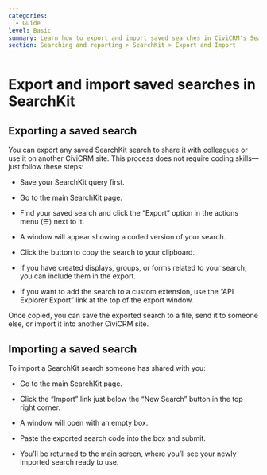 ```yaml
---
categories:
  - Guide
level: Basic
summary: Learn how to export and import saved searches in CiviCRM's SearchKit so your organisation can share and reuse searches easily, all using the graphical interface.
section: Searching and reporting > SearchKit > Export and Import
---
```


# Export and import saved searches in SearchKit

## Exporting a saved search

You can export any saved SearchKit search to share it with colleagues or use it on another CiviCRM site. This process does not require coding skills—just follow these steps:

- Save your SearchKit query first.

- Go to the main SearchKit page.

- Find your saved search and click the “Export” option in the actions menu (☰) next to it.

- A window will appear showing a coded version of your search.

- Click the button to copy the search to your clipboard.

- If you have created displays, groups, or forms related to your search, you can include them in the export.

- If you want to add the search to a custom extension, use the “API Explorer Export” link at the top of the export window.

Once copied, you can save the exported search to a file, send it to someone else, or import it into another CiviCRM site.

## Importing a saved search

To import a SearchKit search someone has shared with you:

- Go to the main SearchKit page.

- Click the “Import” link just below the “New Search” button in the top right corner.

- A window will open with an empty box.

- Paste the exported search code into the box and submit.

- You’ll be returned to the main screen, where you’ll see your newly imported search ready to use.

<!--
Source: https://docs.civicrm.org/some/page/
 -->

<!--
This page is a Guide because it provides step
-by-step instructions for a specific task (exporting and importing searches), not a hands-on tutorial or reference. It is Basic level, as it requires no technical expertise and is aimed at new users. The section is Searching and reporting > SearchKit > Export and Import. If the page included detailed options or background on SearchKit architecture, those could be split into Reference or Explanation pages. -->
